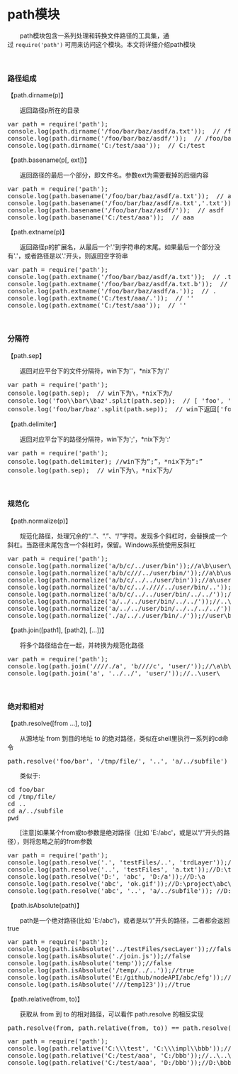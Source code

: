 # path模块

　　path模块包含一系列处理和转换文件路径的工具集，通过&nbsp;`require('path')`&nbsp;可用来访问这个模块。本文将详细介绍path模块

&nbsp;

### 路径组成

【path.dirname(p)】

　　返回路径p所在的目录

<div class="cnblogs_code">
<pre>var path = require('path');
console.log(path.dirname('/foo/bar/baz/asdf/a.txt'));  // /foo/bar/baz/asdf
console.log(path.dirname('/foo/bar/baz/asdf/'));  // /foo/bar/baz
console.log(path.dirname('C:/test/aaa'));  // C:/test</pre>
</div>

【path.basename(p[, ext])】

　　返回路径的最后一个部分，即文件名。参数ext为需要截掉的后缀内容　

<div class="cnblogs_code">
<pre>var path = require('path');
console.log(path.basename('/foo/bar/baz/asdf/a.txt'));  // a.txt
console.log(path.basename('/foo/bar/baz/asdf/a.txt','.txt'));  // a
console.log(path.basename('/foo/bar/baz/asdf/'));  // asdf
console.log(path.basename('C:/test/aaa'));  // aaa</pre>
</div>

【path.extname(p)】

　　返回路径p的扩展名，从最后一个'.'到字符串的末尾。如果最后一个部分没有'.'，或者路径是以'.'开头，则返回空字符串

<div class="cnblogs_code">
<pre>var path = require('path');
console.log(path.extname('/foo/bar/baz/asdf/a.txt'));  // .txt
console.log(path.extname('/foo/bar/baz/asdf/a.txt.b'));  // .b
console.log(path.extname('/foo/bar/baz/asdf/a.'));  // .
console.log(path.extname('C:/test/aaa/.'));  // ''
console.log(path.extname('C:/test/aaa'));  // ''</pre>
</div>

&nbsp;

### 分隔符

【path.sep】

　　返回对应平台下的文件分隔符，win下为'\'，*nix下为'/'

<div class="cnblogs_code">
<pre>var path = require('path');
console.log(path.sep);  // win下为\，*nix下为/
console.log('foo\\bar\\baz'.split(path.sep));  // [ 'foo', 'bar', 'baz' ]
console.log('foo/bar/baz'.split(path.sep));  // win下返回['foo/bar/baz']，但在*nix系统下会返回['foo','bar','baz']</pre>
</div>

【path.delimiter】

　　返回对应平台下的路径分隔符，win下为';'，*nix下为':'

<div class="cnblogs_code">
<pre>var path = require('path');
console.log(path.delimiter); //win下为&ldquo;;&rdquo;，*nix下为&ldquo;:&rdquo;
console.log(path.sep);  // win下为\，*nix下为/</pre>
</div>

&nbsp;

### 规范化

【path.normalize(p)】

　　规范化路径，处理冗余的&ldquo;..&rdquo;、&ldquo;.&rdquo;、&ldquo;/&rdquo;字符。发现多个斜杠时，会替换成一个斜杠。当路径末尾包含一个斜杠时，保留。Windows系统使用反斜杠　

<div class="cnblogs_code">
<pre>var path = require('path');
console.log(path.normalize('a/b/c/../user/bin'));//a\b\user\bin
console.log(path.normalize('a/b/c///../user/bin/'));//a\b\user\bin\
console.log(path.normalize('a/b/c/../../user/bin'));//a\user\bin
console.log(path.normalize('a/b/c/.././///../user/bin/..'));//a\user
console.log(path.normalize('a/b/c/../../user/bin/../../'));//a\
console.log(path.normalize('a/../../user/bin/../../'));//..\
console.log(path.normalize('a/../../user/bin/../../../../'));//..\..\..\
console.log(path.normalize('./a/.././user/bin/./'));//user\bin\</pre>
</div>

【path.join([path1], [path2], [...])】

　　将多个路径结合在一起，并转换为规范化路径　

<div class="cnblogs_code">
<pre>var path = require('path');
console.log(path.join('////./a', 'b////c', 'user/'));//\a\b\c\user
console.log(path.join('a', '../../', 'user/'));//..\user\</pre>
</div>

&nbsp;

### 绝对和相对

【path.resolve([from ...], to)】

　　从源地址 from 到目的地址 to 的绝对路径，类似在shell里执行一系列的cd命令

<div class="cnblogs_code">
<pre>path.resolve('foo/bar', '/tmp/file/', '..', 'a/../subfile')</pre>
</div>

　　类似于:

<div class="cnblogs_code">
<pre>cd foo/bar
cd /tmp/file/
cd ..
cd a/../subfile
pwd</pre>
</div>

　　[注意]如果某个from或to参数是绝对路径（比如 'E:/abc'，或是以&ldquo;/&rdquo;开头的路径），则将忽略之前的from参数

<div class="cnblogs_code">
<pre>var path = require('path');
console.log(path.resolve('.', 'testFiles/..', 'trdLayer'));//D:\project\trdLayer
console.log(path.resolve('..', 'testFiles', 'a.txt'));//D:\testFiles\a.txt
console.log(path.resolve('D:', 'abc', 'D:/a'));//D:\a
console.log(path.resolve('abc', 'ok.gif'));//D:\project\abc\ok.gif
console.log(path.resolve('abc', '..', 'a/../subfile')); //D:\project\subfile</pre>
</div>

【path.isAbsolute(path)】

　　path是一个绝对路径(比如 'E:/abc')，或者是以&ldquo;/&rdquo;开头的路径，二者都会返回true

<div class="cnblogs_code">
<pre>var path = require('path');
console.log(path.isAbsolute('../testFiles/secLayer'));//false
console.log(path.isAbsolute('./join.js'));//false
console.log(path.isAbsolute('temp'));//false
console.log(path.isAbsolute('/temp/../..'));//true
console.log(path.isAbsolute('E:/github/nodeAPI/abc/efg'));//true
console.log(path.isAbsolute('///temp123'));//true</pre>
</div>

【path.relative(from, to)】

　　获取从 from 到 to 的相对路径，可以看作 path.resolve 的相反实现

<div class="cnblogs_code">
<pre>path.resolve(from, path.relative(from, to)) == path.resolve(to)</pre>
</div>
<div class="cnblogs_code">
<pre>var path = require('path');
console.log(path.relative('C:\\\test', 'C:\\\impl\\bbb'));//..\impl\bbb
console.log(path.relative('C:/test/aaa', 'C:/bbb'));//..\..\bbb
console.log(path.relative('C:/test/aaa', 'D:/bbb'));//D:\bbb</pre>
</div>

